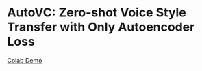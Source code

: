 # AutoVC: Zero-shot Voice Style Transfer with Only Autoencoder Loss



[Colab Demo](https://colab.research.google.com/drive/1oBg8ijsWPeX5Ph80vpXNcvH2QsBOp43D?usp=share_link)



